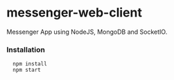# messenger-web-client
Messenger App using NodeJS, MongoDB and SocketIO.

### Installation
  ```
    npm install
    npm start
  ```
